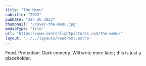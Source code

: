```yaml
---
title: "The Menu"
subtitle: "2022"
pubDate: "Jan 26 2023"
thumbnail: "/cover-the-menu.jpg"
mediaType: "film"
url: "https://www.searchlightpictures.com/the-menu/"
layout: '../../layouts/FeedPost.astro'
---
```


Food. Pretention. Dark comedy. Will write more later; this is just a placeholder.